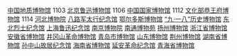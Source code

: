 <a href="http://www.gmc.org.cn/">中国地质博物馆</a>    1103
<a href="http://www.luxunmuseum.com.cn/">北京鲁迅博物馆</a>    1106
<a href="http://www.chnmuseum.cn/">中国国家博物馆</a>  1112
<a href="http://www.pgm.org.cn/">文化部恭王府博物馆</a>  1114
<a href="http://www.hebeimuseum.org.cn/">河北博物院</a>
<a href="http://www.balujun.cn/">八路军太行纪念馆</a>
<a href="http://why.ordosqyg.org.cn/Cloud/Module/Index/access/index.html">鄂尔多斯博物馆</a>
<a href="http://www.918museum.org.cn/">“九·一八”历史博物馆</a>
<a href="http://www.jn1948.cn/index.php?g=Portal&m=Academic&a=museum">东北烈士纪念馆</a>
<a href="http://www.luxunmuseum.cn/">上海鲁迅纪念馆</a>
<a href="http://www.njmuseum.com/zh">南京博物院</a>
<a href="http://www.ntmuseum.com/">南通博物苑</a>
<a href="https://www.yzmuseum.com/">扬州博物馆</a>
<a href="http://www.zhejiangmuseum.com/">浙江省博物馆</a>
<a href="https://www.ahm.cn/">安徽省博物馆</a>
<a href="http://www.jgsgmbwg.com/">井冈山革命博物馆</a>
<a href="http://www.qingdaomuseum.com/">青岛市博物馆</a>
<a href="http://www.sdmuseum.com/">山东博物馆</a>
<a href="http://www.jzmsm.org/yk/">荆州博物馆</a>
<a href="http://www.hnmuseum.com/">湖南省博物馆</a>
<a href="http://www.sunyat-sen.org/">孙中山故居纪念馆</a>
<a href="http://www.hainanmuseum.org/">海南省博物馆</a>
<a href="http://www.yagmjng.com/">延安革命纪念馆</a>
<a href="http://www.qhmuseum.cn/">青海省博物馆</a>
